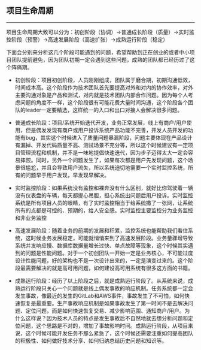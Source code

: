 ## 项目生命周期

---

项目生命周期大致可以分为：初创阶段（协调）->普通成长阶段（质量）->实时监控阶段（预警）->高速发展阶段（高速扩张）->成熟运行阶段（稳定）

下面会分别来分析这几个阶段可能遇到的问题，希望帮助到正在创业的或者中小项目团队提前避免，因为团队初期一定会遇到这些问题，成熟的团队都已经历过了这个阵痛期。


- 初创阶段：项目初创阶段，人员刚刚组成，团队属于磨合期，初期沟通低效，时间成本高。这个阶段作为技术团队首先要提高对外和对内的协作效率，对外主要沟通对象是产品和测试，对内就是技术团队内部合作问题。因为每个人考虑问题的角度不一样，这个阶段很有可能花费大量时间沟通，这个阶段各个团队的leader一定要精选，这样统一的入口和出口对接人会解决很多问题。

- 普通成长阶段：项目/系统开始迭代开发，业务正常发展，线上有商户/用户使用，但是偶发发现有商户或用户投诉系统产品功能不完善，开发人员开发的功能有bug，其实这个时候进入了质量问题暴漏阶段，问题主要体现在产品设计有漏掉、开发代码质量不高、测试场景不充分等，所以这个时候建议有一定项目管理流程和机制，并不是一味地提倡快速迭代，因为步子迈得太大一定会容易摔跤。同时，另外一个问题发生了，如果每次都是用户先发现问题，这个场景很尴尬，并且会导致用户流失，所以系统迫切地需要一个实时监控系统，所有的问题早于用户发现，早发现早解决。

- 实时监控阶段：如果系统没有监控和裸奔没有什么区别，就好比你驾驶着一辆没有仪表盘的车辆，每天都提心吊胆，担心系统出问题后用户投诉。实时监控系统是所有项目人员的眼睛，有了实时监控相当于给系统撒了一张网，让系统所有的点都是可控的、预期的，给人安全感。实时监控主要监控分为业务监控和非业务监控


- 高速发展阶段：随着业务的前期的发展和积累，监控系统也能帮助我们看住系统，这时候业务发展稳定，可能就悄悄来到了高速发展阶段。业务量骤增导致系统并发响应慢、数据库数据量增长过快、单点故障等现象，这个时候其实遇到的问题是性能问题。对于一个初创团队一开始一定是业务核心，不可能过度设计性能问题，好的架构也不是一次设计出来的，一定是演变过来的。这个阶段最需要解决的就是高可用问题，如何建设高可用系统有很多这方面的书籍。


- 成熟运行阶段：经历了以上阶段之后，就是成熟运行阶段了。从系统来说，成熟运行阶段只关心一个问题就是线上偶发事故的响应机制。任务系统都一定会发生事故，像最近的发生的GitLab和AWS事件，事故发生了不可怕，如何快速恢复是最重要。生产事故响应机制是如果事故发生了第一时间不是去解决问题、定位问题，而是如何快速恢复交易、减少影响范围、通知商户/用户。为什么这样说？因为技术人员的特点是发生事故后不自然地就去想分析问题和定位问题，这个思路是不对的，增加了事故影响时间。成熟运行阶段，从项目来说，这个时候可能开发任务不那么紧急了，这个时候还需要注重如何提高团队的积极性、如何做好技术分享、如何归纳总结历史问题和知识等。
